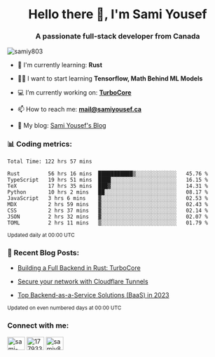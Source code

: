 <h1 align="center">Hello there 👋, I'm Sami Yousef</h1>
<h3 align="center">A passionate full-stack developer from Canada</h3>

<p align="left"> <img src="https://komarev.com/ghpvc/?username=samiy803&label=Profile%20views&color=0e75b6&style=flat" alt="samiy803" /> </p>

- 🌱 I'm currently learning: **Rust**

- 👨‍💻 I want to start learning **Tensorflow, Math Behind ML Models**

- 💻 I’m currently working on: **[TurboCore](https://github.com/samiy803/TurboCore)**

- 📫 How to reach me: **mail@samiyousef.ca**

- 📝 My blog: [Sami Yousef's Blog](https://blog.samiyousef.ca)

<h3 align="left">📊 Coding metrics:</h3>
<!--START_SECTION:waka-->

```text
Total Time: 122 hrs 57 mins

Rust         56 hrs 16 mins  ███████████▒░░░░░░░░░░░░░   45.76 %
TypeScript   19 hrs 51 mins  ████░░░░░░░░░░░░░░░░░░░░░   16.15 %
TeX          17 hrs 35 mins  ███▓░░░░░░░░░░░░░░░░░░░░░   14.31 %
Python       10 hrs 2 mins   ██░░░░░░░░░░░░░░░░░░░░░░░   08.17 %
JavaScript   3 hrs 6 mins    ▓░░░░░░░░░░░░░░░░░░░░░░░░   02.53 %
MDX          2 hrs 59 mins   ▓░░░░░░░░░░░░░░░░░░░░░░░░   02.43 %
CSS          2 hrs 37 mins   ▓░░░░░░░░░░░░░░░░░░░░░░░░   02.14 %
JSON         2 hrs 32 mins   ▓░░░░░░░░░░░░░░░░░░░░░░░░   02.07 %
TOML         2 hrs 11 mins   ▒░░░░░░░░░░░░░░░░░░░░░░░░   01.79 %
```

<!--END_SECTION:waka-->
<sup>Updated daily at 00:00 UTC</sup>

<h3 align="left">📝 Recent Blog Posts:</h3>

<!-- BLOG-POST-LIST:START -->
- [Building a Full Backend in Rust: TurboCore](https://blog.samiyousef.ca/building-a-full-backend-in-rust-turbocore/)

- [Secure your network with Cloudflare Tunnels](https://blog.samiyousef.ca/secure-your-network-with-cloudflare-tunnels/)

- [Top Backend-as-a-Service Solutions &lpar;BaaS&rpar; in 2023](https://blog.samiyousef.ca/comparing-backend-as-a-service-solutions-a-complete-guide/)
<!-- BLOG-POST-LIST:END -->
<sup>Updated on even numbered days at 00:00 UTC</sup>

<h3 align="left">Connect with me:</h3>
<p align="left">
<a href="https://linkedin.com/in/sami-yousef" target="blank"><img align="center" src="https://raw.githubusercontent.com/rahuldkjain/github-profile-readme-generator/master/src/images/icons/Social/linked-in-alt.svg" alt="sami-yousef" height="30" width="40" /></a>
<a href="https://stackoverflow.com/users/17793354" target="blank"><img align="center" src="https://raw.githubusercontent.com/rahuldkjain/github-profile-readme-generator/master/src/images/icons/Social/stack-overflow.svg" alt="17793354" height="30" width="40" /></a>
<a href="https://www.leetcode.com/samiy8030" target="blank"><img align="center" src="https://raw.githubusercontent.com/rahuldkjain/github-profile-readme-generator/master/src/images/icons/Social/leet-code.svg" alt="samiy8030" height="30" width="40" /></a>
</p>
